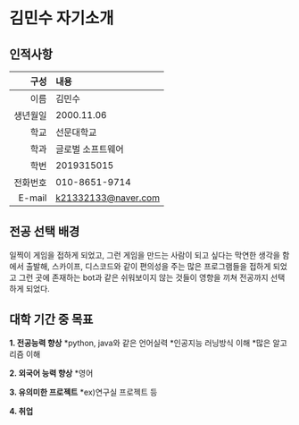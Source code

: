 # 김민수  자기소개

## 인적사항
| 구성 | 내용 |
|----:|:----|
| 이름 | 김민수 |
| 생년월일 | 2000.11.06 |
| 학교 | 선문대학교 |
| 학과 | 글로벌 소프트웨어 |
| 학번 | 2019315015 |
| 전화번호 | 010-8651-9714 |
| E-mail | k21332133@naver.com |

## 전공 선택 배경
일찍이 게임을 접하게 되었고, 그런 게임을 만드는 사람이 되고 싶다는 막연한 생각을 함에서 출발해, 스카이프, 디스코드와 같이 편의성을 주는 많은 프로그램들을 접하게 되었고 그런 곳에 존재하는 bot과 같은 쉬워보이지 않는 것들이 영향을 끼쳐 전공까지 선택하게 되었다.

## 대학 기간 중 목표
**1. 전공능력 향상**
*python, java와 같은 언어실력
*인공지능 러닝방식 이해
*많은 알고리즘 이해

**2. 외국어 능력 향상**
*영어

**3. 유의미한 프로젝트**
*ex)연구실 프로젝트 등

**4. 취업**


